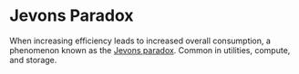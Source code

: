 # Jevons Paradox

When increasing efficiency leads to increased overall consumption, a phenomenon known as the [Jevons paradox](https://en.wikipedia.org/wiki/Jevons_paradox). Common in utilities, compute, and storage.
